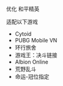 优化 和平精英  
  
适配以下游戏  
- Cytoid  
- PUBG Mobile VN  
- 环行旅舍  
- 游戏王：决斗链接  
- Albion Online  
- 荒野乱斗  
- 命运-冠位指定